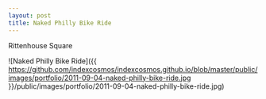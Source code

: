 ```yaml
---
layout: post
title: Naked Philly Bike Ride
---
```


Rittenhouse Square

![Naked Philly Bike Ride]({{ https://github.com/indexcosmos/indexcosmos.github.io/blob/master/public/images/portfolio/2011-09-04-naked-philly-bike-ride.jpg }}/public/images/portfolio/2011-09-04-naked-philly-bike-ride.jpg)